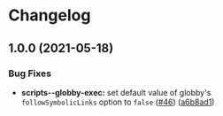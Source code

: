 # Changelog

## 1.0.0 (2021-05-18)


### Bug Fixes

* **scripts--globby-exec:** set default value of globby's `followSymbolicLinks` option to `false` ([#46](https://www.github.com/sounisi5011/npm-packages/issues/46)) ([a6b8ad1](https://www.github.com/sounisi5011/npm-packages/commit/a6b8ad181a14129f13e2006330df3e272542d757))
